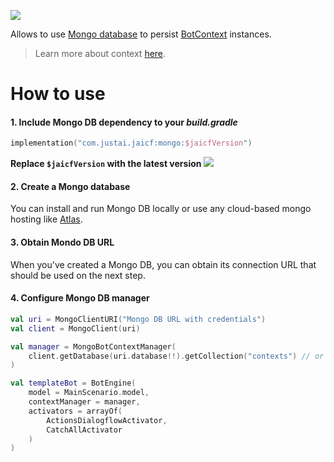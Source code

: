 ![](https://upload.wikimedia.org/wikipedia/commons/thumb/9/93/MongoDB_Logo.svg/1280px-MongoDB_Logo.svg.png)

Allows to use [Mongo database](https://www.mongodb.com/) to persist [BotContext](https://github.com/just-ai/jaicf-kotlin/blob/master/core/src/main/kotlin/com/justai/jaicf/context/BotContext.kt) instances.

> Learn more about context [here](https://github.com/just-ai/jaicf-kotlin/wiki/context).

# How to use

#### 1. Include Mongo DB dependency to your _build.gradle_

```kotlin
implementation("com.justai.jaicf:mongo:$jaicfVersion")
```

**Replace `$jaicfVersion` with the latest version ![](https://img.shields.io/github/v/release/just-ai/jaicf-kotlin?color=%23000&label=&style=flat-square)**

#### 2. Create a Mongo database

You can install and run Mongo DB locally or use any cloud-based mongo hosting like [Atlas](https://www.mongodb.com/cloud/atlas).

#### 3. Obtain Mondo DB URL

When you've created a Mongo DB, you can obtain its connection URL that should be used on the next step.

#### 4. Configure Mongo DB manager

```kotlin
val uri = MongoClientURI("Mongo DB URL with credentials")
val client = MongoClient(uri)

val manager = MongoBotContextManager(
    client.getDatabase(uri.database!!).getCollection("contexts") // or any other collection
)

val templateBot = BotEngine(
    model = MainScenario.model,
    contextManager = manager,
    activators = arrayOf(
        ActionsDialogflowActivator,
        CatchAllActivator
    )
)
```